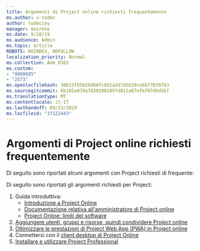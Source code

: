 ```yaml
---
title: Argomenti di Project online richiesti frequentemente
ms.author: v-todmc
author: todmccoy
manager: mnirkhe
ms.date: 9/18/19
ms.audience: Admin
ms.topic: article
ROBOTS: NOINDEX, NOFOLLOW
localization_priority: Normal
ms.collection: Adm_O365
ms.custom:
- "9000685"
- "2573"
ms.openlocfilehash: 30b13f65b20d88fc691a2d7d5639ce6877039763
ms.sourcegitcommit: 6b102e079a7d30298105fd811a67efb707d6d5bf
ms.translationtype: MT
ms.contentlocale: it-IT
ms.lasthandoff: 09/23/2019
ms.locfileid: "37122443"
---
```

# <a name="project-online-frequently-requested-topics"></a>Argomenti di Project online richiesti frequentemente

Di seguito sono riportati alcuni argomenti con Project richiesti di frequente:

Di seguito sono riportati gli argomenti richiesti per Project:
1.  Guida introduttiva: 
    -   [Introduzione a Project Online](https://docs.microsoft.comProjectOnline/get-started-with-project-online) 
    -   [Documentazione relativa all'amministratore di Project online](https://docs.microsoft.com/projectonline/project-online) 
    -   [Project Online: limiti del software](https://docs.microsoft.com/ProjectOnline/project-online-software-boundaries-and-limits) 
2.  [Aggiungere utenti, gruppi e risorse, quindi condividere Project online](https://docs.microsoft.com/projectonline/step-2-add-people-to-project-online) 
3.  [Ottimizzare le prestazioni di Project Web App (PWA) in Project online](https://docs.microsoft.com/projectonline/tune-project-online-performance)
4.  Connettersi con il [client desktop di Project Online](https://docs.microsoft.com/projectonline/connect-to-project-online-with-the-project-online-desktop-client) 
5.  [Installare e utilizzare Project Professional](https://support.office.com/article/install-project-7059249b-d9fe-4d61-ab96-5c5bf435f281?ui=en-US&rs=en-US&ad=US) 
